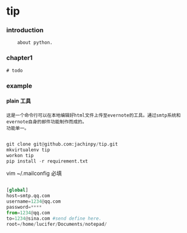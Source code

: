 tip
========

### introduction
        about python.

### chapter1
	# todo

### example

#### plain 工具
	这是一个命令行可以在本地编辑好html文件上传至evernote的工具。通过smtp系统和evernote自身的邮件功能制作而成的。
	功能单一。


```python

git clone git@github.com:jachinpy/tip.git
mkvirtualenv tip
workon tip
pip install -r requirement.txt

```
vim 	~/.mailconfig  必填


```python

[global]
host=smtp.qq.com
username=1234@qq.com
password=****
from=1234@qq.com
to=1234@sina.com #send define here.
root=/home/lucifer/Documents/notepad/

```
